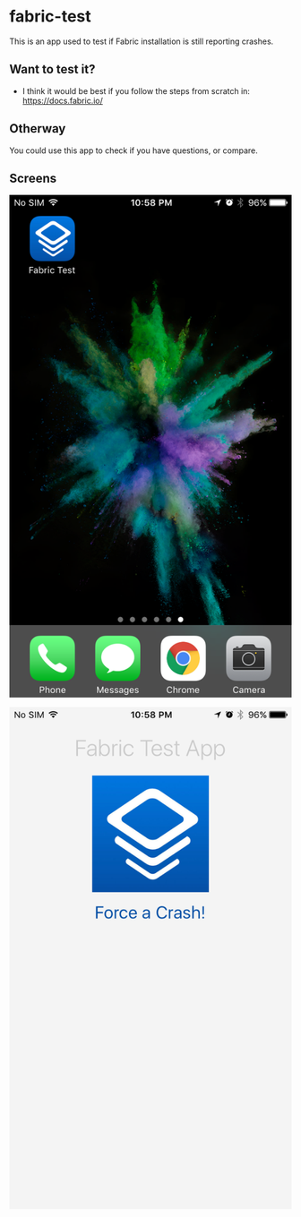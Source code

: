 # fabric-test

This is an app used to test if Fabric installation is still reporting crashes.

## Want to test it?

* I think it would be best if you follow the steps from scratch in: https://docs.fabric.io/

## Otherway

You could use this app to check if you have questions, or compare.

## Screens

![App Icon](/Docs/Images/IMG_0940.PNG)

![App Icon](/Docs/Images/IMG_0941.PNG)
